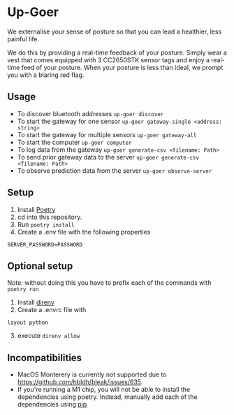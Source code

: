 # Up-Goer

We externalise your sense of posture so that you can lead a healthier, less painful life.

We do this by providing a real-time feedback of your posture.
Simply wear a vest that comes equipped with 3 CC2650STK sensor tags and enjoy a real-time feed of your posture.
When your posture is less than ideal, we prompt you with a blaring red flag.

## Usage

- To discover bluetooth addresses
  `up-goer discover`
- To start the gateway for one sensor
  `up-goer gateway-single <address: string>`
- To start the gateway for multiple sensors
  `up-goer gateway-all`
- To start the computer
  `up-goer computer`
- To log data from the gateway
  `up-goer generate-csv <filename: Path>`
- To send prior gateway data to the server
  `up-goer generate-csv <filename: Path>`
- To observe prediction data from the server
  `up-goer observe-server`

## Setup

1. Install [Poetry](https://python-poetry.org/)
2. cd into this repository.
3. Run `poetry install`
4. Create a .env file with the following properties

```
SERVER_PASSWORD=PASSWORD
```

## Optional setup

Note: without doing this you have to prefix each of the commands with `poetry run`

1. Install [direnv](https://github.com/direnv/direnv)
2. Create a .envrc file with

```
layout python
```

3. execute `direnv allow`

## Incompatibilities

- MacOS Monterery is currently not supported due to https://github.com/hbldh/bleak/issues/635.
- If you're running a M1 chip, you will not be able to install the dependencies using poetry. Instead, manually add each of the dependencies using [pip](https://pypi.org/project/pip/)

